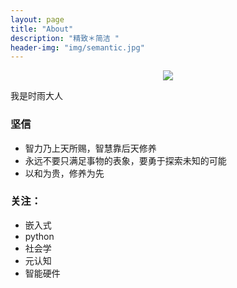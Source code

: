 ```yaml
---
layout: page
title: "About"
description: "精致＊简洁 "
header-img: "img/semantic.jpg"
---
```



<center>
    <p><img src="http://7xlfkx.com1.z0.glb.clouddn.com/white2.jpg" align="center"></p>
</center>

我是时雨大人


### 坚信

 - 智力乃上天所赐，智慧靠后天修养
 - 永远不要只满足事物的表象，要勇于探索未知的可能
 - 以和为贵，修养为先




### 关注：

 - 嵌入式
 - python
 - 社会学
 - 元认知
 - 智能硬件




